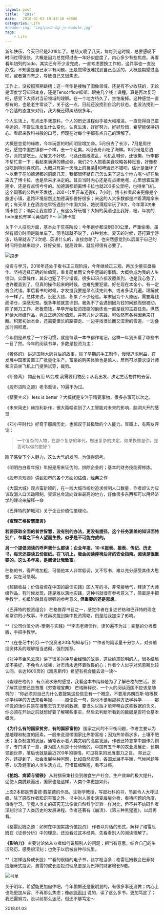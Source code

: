 ```yaml
---
layout: post
title:  "2017"
date:   2018-01-03 19:43:16 +0800
categories: Life
#header-img: "img/post-bg-js-module.jpg"
tags:
    - Life
---
```


新年快乐，今天已经是2018年了。总结又晚了几天，每每到这时候，总要感叹下时间过得很快，大概是因为总觉得过去一年好似虚度了。内心多少有些焦虑。再看看年初列的todo。其实还有不少没完成，一直考虑要换工作的，这件事也一直没办成，不知道是自己水平有问题，还是觉得很难找到自己合适的，大概是期望过高吧，或者兼而有之，导致自己又很焦虑。

工作上，没按照预期跳槽；这一年倒是接触了图像领域，还是有不少收获的，无论是深度学习知识本身，还是Tensorflow框架。跟完几个线上课程，算是再次复习吧，感受下大师对当前领域的理解。在一个地方待久了，生怕废掉。这种感觉一直都有的，也是老生常谈了，关于这一点，目前还没找到自洽的状态。也没法找到一个合适的态度来对待，我大概还得纠结很多年。

个人生活上，有点出乎我意料。个人的历史进程似乎被大幅推进。一直觉得自己蛮幸运的，不管生活发生什么变化，认真生活，好好努力，好好珍惜，希望能保持初心。看起来教科书般的口号，但现在对每个字都有点自己的理解了。

大概是恋爱的缘故，今年玩耍的时间明显增加😄。5月份去了长沙，7月是周庄吧，感觉中国古镇都一个样，去一个足矣。8月去舟山吃了海鲜。10月份是尼泊尔，真的是吃土。尼餐又不好吃，马路还超级脏乱，司机乱喊价，还很懒，行李都不帮忙拿一下；看起来满满的槽点😄。我们2个人照着美食攻略各种觅食，好像都没吃到特别喜欢的。大概只有第一天晚上的薯条🍟和啤酒还不错吧，估计是饿坏了～以至于在加德满都的前面几天，我都很怀疑自己怎么来了这么个地方呢～好在后来去了博卡拉，也是后来才决定的。其实当时内心还是有点拒绝呢，心里想着玩滑翔伞，还是有点慌兮兮的。加德满都距离博卡拉也就200多公里吧，也得坐飞机。这个国家的公路并不发达，200+公里开车还得6，7小时。博卡拉看起来更像是个旅游小镇，道路环境居然比加德满都要好很多；来这的人大多数都是冲着滑翔伞来的；有天早上在酒店吃早饭遇到个中国大妈，她说滑翔伞玩了9次，今年第3次来博卡拉了；确实让我震惊了，有这么好玩喔？大妈的英语也比我好，嗯，年初的todo里也有学习英语的:P～
![博卡拉](https://raw.githubusercontent.com/y521263/y521263.github.io/master/img/article/2017/IMG_5137.JPG)

关于个人技能方面，基本处于荒芜阶段；今年跑步都没到300公里，严重偷懒，虽然有部分时间是骑单车了。羽毛球就不说了，各种划水。夏天的时候，还打算学游泳，结果就去了2次呢...英语什么的，直接忽略了。也突然感觉到以后属于自己的时间将会越来越少，好好安排，提高效率，就显得很有必要了。

![跑步](https://raw.githubusercontent.com/y521263/y521263.github.io/master/img/article/2017/IMG_5700.PNG)

投资与学习，2016年还处于看书正三观阶段，今年继续正三观，再加少量实盘操作。坚持选择正确的价值观，重复简单而又合乎逻辑的事情。大概会成为我的人生信仰。实盘操作，其实也犯了不少错误，很多知识点都没覆盖到，也是我心急了，也许覆盖到了，但真的操作起来的时候，也难免要犯错。好在现在本金小，有一定机会试错。事后看书的时候，才发觉我要是早点读完此书，或者多读几遍，理解就不一样了。总体来说，没犯大错，积累了不少经验。年末因为个人原因，需要筹钱而清仓，深感无奈。很多年前就意识到，我免不了会遇到因为钱的问题而很被动，除了努力工作，积极攒钱，早早开始投资技能的磨练也一直是我的主要任务。纵然拜读大师级作品，树立正确的价值观，并努力付之实践，可依然有各种因素来打断。积累初始本金，还需要很长的路要走。一边寻找很长而又湿滑的雪道，一边叠加时间积累。

今年倒是养成了一个好习惯，就是每读一本书都作笔记，这样一年到头看了哪些书一目了然。今年的阅读书单，多数是投资为主：

《奢侈的》 讲述国际大牌背后的故事。除了早期的手工制作，慢慢追求利益，在发展中国家设置工厂批量化生产。富豪的购买体验也是惊人，居然可以要求设计师和店员坐飞机上门提供试穿，裁剪。

《断舍离》 物品有用 转变成 我需要用物品；从我出发，决定生活物件的去留。

《股市进阶之道》老书重读，10遍不为过。

《精要主义》 less is better ？大概就是专注于精要事物，很多杂事可以次之。

《未来简史》赫拉利新作，很大篇幅讲到了人工智能对未来的影响，脑洞大开的感觉

《邓小平时代》好奇于那段历史，也惊叹于其极致的个人能力。豆瓣上，有网友评论：
> 一个复杂的人物，在那个复杂的年代，做出复杂的决定，如果换做是你，是否可以做的更好？

除了感受下个人魅力，这么大气的发问，也值得思考。

《明明白白看年报》年报是用来证伪的，排除企业的；基本的财务技能得修炼。

《股市真规则》讲到股市的各个方面如估值，经典之作

《大国大城》观点蛮新颖的，在一线大城市纷纷追求控制人口数量，作者却认为应该取消人口流动限制。资源总会流向效率最高的地方，好像很多东西都可以用经济学的理论来解释～😄

《巴菲特的护城河》关于企业价值估值理论。

**《查理芒格智慧箴言》**

**若要获取全面的普世智慧，没有别的办法，更没有捷径。这个任务涵盖的知识面特别广，乍看之下令人望而生畏，似乎是不可能完成的。**

**另一个提倡阅读的呼声我什么都读：企业年报、10-K报表、报表、传记、历史书，每天还要读五份报纸。在飞机上，我会阅读座椅后背的安全指南。阅读是很重要的。这么多年来，是阅读让我致富。**

芒格的书，得严格加粗，可惜他本人非常低调，又不写书，难以充分感受其伟大思想，实在可惜啊。

《超额收益：价值投资在中国的最佳实践》国人写的书，非常接地气，拜读了大师级作品，有时候发现，还是难以落地实践，这种书就很有参考意义了，简直是手把手教学，初级阶段具有很强的参考意义, **但重要的还是思想**。

《巴菲特的投资组合》
芒格推荐书目之一，感觉作者在复述芒格和巴菲特的理念和常讲的小故事，不过再次提到集中投资策略，倒是给我加深了影响。

**《公司价值分析-案例与实践》**李杰老师佳作，读10遍不为过；完整的分析模版，手把手教学。

**《在苍茫中传灯:一个投资者20年的知与行》**作者的阅读量十分惊人，对价值投资体系的理解相当透彻，强烈推荐。

《对冲基金风云录》讲了很多对冲基金经理的故事，这些绝顶聪明的人，很多结局却不美好，不免令人嘘唏，对市场永远怀着敬畏的心；作者个人似乎对凯恩斯比较认同。长达1600页的《凯恩斯传》希望有机会能去读一读～

《查理芒格传》
有点流水账的感觉，我看这本书纯粹是为了了解芒格的生活。要了解其思想还是首推《穷查理宝典》
芒格解释说，一个人的阅读范围不应该是随机的：“你必须对自己为什么要搜集这些信息有一个概念。不要用弗朗西斯·培根教你学科学的方法来看年报———顺便说一句，你也不该用那种方法学科学———那样做的话你只是在搜集无穷无尽的数据，要很久以后才能弄明白这些数据的含义。你必须在开始之前就想好要了解哪些事实，然后去判断所看到的数据是否符合基本概念。

**《为什么有的国家贫穷，有的国家富裕》**
国家之间的不平衡问题，作者主要认为是地理和制度的因素，一般来说温带国家比热带富裕；因为热带雨水多，土壤不肥沃；复杂制度的发展，通常表示着人类文明的高度发展，作者还特意拿中国作为例子，专门讲了一章，身为国人也是十分骄傲的，中国有五千年的农业发展史，长期领跑世界，落后也就是最近200年的事情。可见将来的发展潜力之巨。
除此之外，还提到了，社会发展种种问题，比如自然资源，各国发展不平衡，气候问题等等，以及健康的人类生活方式，可惜篇幅略短，看不过瘾。

**《枪炮、病菌与钢铁》**
从狩猎采集社会到粮食生产社会，生产效率的极大提升，促使人类脱颖而出，国家也是这样，人类个体更加如此。

上面2本都是贾雷德·戴蒙德的作品，生物学教授，写起社科的书，简直令人大呼过瘾，除了感叹作者知识丰富之外，书中对人类史演变层层分析，看待问题的角度，值得学习。毕竟人类史的研究无法像做自然科学实验一样对比，但不并不妨碍作者深刻讨论了人类历史的发展进程。作者还著有《崩溃》、《第三种黑猩猩》，以后再看。

《格雷厄姆之道：如何在中国实践价值投资》
作者以对话的形式，解释了格雷厄姆在《证券分析》中的理念。还没看过这本经典，先看看别人的阅读理解了。

**《影响力》**
主要讨论依从业者如何说服别人的问题；相当有意思，结合自己的生活经历，感受很深刻；也免于以后被各种带坑里。

**《怎样选择成长股》**看的很糙的电子书，错字相当多；格雷厄姆教会巴菲特捡烟蒂式投资，费雪的成长股投资理念更是为巴神的财富增长N倍。

![书单](https://raw.githubusercontent.com/y521263/y521263.github.io/master/img/article/2017/book_list.JPG)

关于明年，希望能更加自律吧，今年偷懒还是很明显的，有很多事还没做；内心上也能更加从容，不再那么焦虑；像[@徐雨川](https://xueqiu.com/u/4406367320) 说的，读了这么多书，更加笃定了；我还需努力，没以前那么迷茫，但还不够笃定～

2018.01.03


